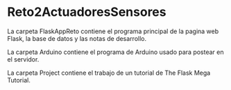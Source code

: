 # Reto2ActuadoresSensores
La carpeta FlaskAppReto contiene el programa principal de la pagina web Flask, la base de datos y las notas de desarrollo.

La carpeta Arduino contiene el programa de Arduino usado para postear en el servidor.

La carpeta Project contiene el trabajo de un tutorial de The Flask Mega Tutorial.
